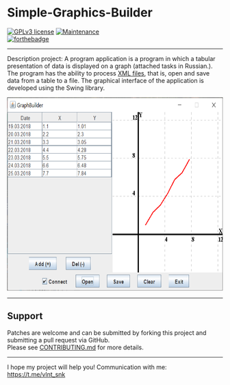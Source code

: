 # Simple-Graphics-Builder

[![GPLv3 license](https://img.shields.io/badge/License-GPLv3-blue.svg)](http://perso.crans.org/besson/LICENSE.html)
[![Maintenance](https://img.shields.io/badge/Maintained%3F-no-red.svg)](https://GitHub.com/Naereen/StrapDown.js/graphs/commit-activity)  
[![forthebadge](https://forthebadge.com/images/badges/made-with-java.svg)](https://forthebadge.com)
 
 ---
 
Description project: A program application is a program in which a tabular presentation of data is displayed on a graph (attached tasks in Russian.). The program has the ability to process [XML files](https://en.wikipedia.org/wiki/XML), that is, open and save data from a table to a file. The graphical interface of the application is developed using the Swing library.
 
 <p align="center">
  <img  width="700" height="450" src="https://github.com/SValentyn/Simple-graphics-builder/blob/master/src/image/window.png">
</p>

---

## Support

Patches are welcome and can be submitted by forking this project and submitting a pull request via GitHub.  
Please see [CONTRIBUTING.md](../master/CONTRIBUTING.md) for more details.

---  

I hope my project will help you! Communication with me: https://t.me/vlnt_snk
